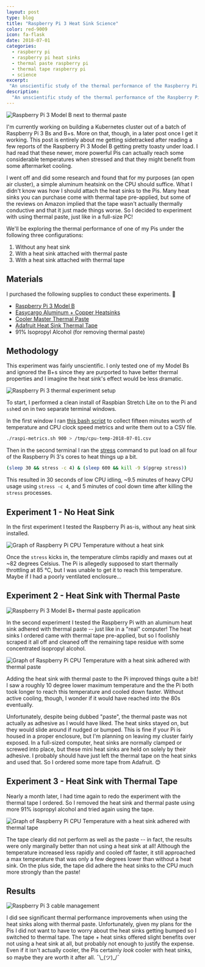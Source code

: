 ```yaml
---
layout: post
type: blog
title: "Raspberry Pi 3 Heat Sink Science"
color: red-9009
icon: fa-flask
date: 2018-07-01
categories:
  - raspberry pi
  - raspberry pi heat sinks
  - thermal paste raspberry pi
  - thermal tape raspberry pi
  - science
excerpt:
 "An unscientific study of the thermal performance of the Raspberry Pi 3 Model B with and without a heat sink. As a bonus, we'll also compare performance of the heat sinks when adhered with thermal paste vs. thermal tape."
description:
  "An unscientific study of the thermal performance of the Raspberry Pi 3 Model B with and without a heat sink. As a bonus, we'll also compare performance of the heat sinks when adhered with thermal paste vs. thermal tape."
---
```


<div>
<img src="https://images.downey.io/raspi/raspi-heat-sink-science-1.jpg" alt="Raspberry Pi 3 Model B next to thermal paste">
</div>

I'm currently working on building a Kubernetes cluster out of a batch of Raspberry Pi 3 Bs and B+s. More on that, though, in a later post once I get it working. This post is entirely about me getting sidetracked after reading a few reports of the Raspberry Pi 3 Model B getting pretty toasty under load. I had read that these newer, more powerful Pis can actually reach some considerable temperatures when stressed and that they might benefit from some aftermarket cooling.

I went off and did some research and found that for my purposes (an open air cluster), a simple aluminum heatsink on the CPU should suffice. What I didn't know was how I should attach the heat sinks to the Pis. Many heat sinks you can purchase come with thermal tape pre-applied, but some of the reviews on Amazon implied that the tape wasn't actually thermally conductive and that it just made things worse. So I decided to experiment with using thermal paste, just like in a full-size PC!

We'll be exploring the thermal performance of one of my Pis under the following three configurations:

1. Without any heat sink
2. With a heat sink attached with thermal paste
3. With a heat sink attached with thermal tape

## Materials
I purchased the following supplies to conduct these experiments. 🔬

* [Raspberry Pi 3 Model B](https://amzn.to/2ME265w)
* [Easycargo Aluminum + Copper Heatsinks](https://amzn.to/2IK56L4)
* [Cooler Master Thermal Paste](https://amzn.to/2KlHuSW)
* [Adafruit Heat Sink Thermal Tape](https://www.adafruit.com/product/1468)
* 91% Isopropyl Alcohol (for removing thermal paste)

## Methodology
This experiment was fairly unscientific. I only tested one of my Model Bs and ignored the B+s since they are purported to have better thermal properties and I imagine the heat sink's effect would be less dramatic.

<div>
<img src="https://images.downey.io/raspi/raspi-heat-sink-science-5.jpg" alt="Raspberry Pi 3 thermal experiment setup">
</div>

To start, I performed a clean install of Raspbian Stretch Lite on to the Pi and `ssh`ed on in two separate terminal windows.

In the first window I ran [this bash script](https://github.com/tcdowney/knick-knacks/blob/c298eee072c7ecd851389879ebdfed3367a4d013/raspberry-pi/raspi-metrics.sh) to collect fifteen minutes worth of temperature and CPU clock speed metrics and write them out to a CSV file.

```bash
./raspi-metrics.sh 900 > /tmp/cpu-temp-2018-07-01.csv
```

Then in the second terminal I ran the [stress](https://linux.die.net/man/1/stress) command to put load on all four of the Raspberry Pi 3's cores to heat things up a bit.

```bash
(sleep 30 && stress -c 4) & (sleep 600 && kill -9 $(pgrep stress))
```

This resulted in 30 seconds of low CPU idling, ~9.5 minutes of heavy CPU usage using `stress -c 4`, and 5 minutes of cool down time after killing the `stress` processes.

## Experiment 1 - No Heat Sink
In the first experiment I tested the Raspberry Pi as-is, without any heat sink installed.

<div>
<img src="https://images.downey.io/raspi/raspi-temp-no-heat-sink-graph.png" alt="Graph of Raspberry Pi CPU Temperature without a heat sink">
</div>

Once the `stress` kicks in, the temperature climbs rapidly and maxes out at ~82 degrees Celsius. The Pi is allegedly supposed to start thermally throttling at 85 °C, but I was unable to get it to reach this temperature. Maybe if I had a poorly ventilated enclosure...

## Experiment 2 - Heat Sink with Thermal Paste
<div>
<img src="https://images.downey.io/raspi/raspi-heat-sink-science-3.jpg" alt="Raspberry Pi 3 Model B+ thermal paste application">
</div>

In the second experiment I tested the Raspberry Pi with an aluminum heat sink adhered with thermal paste -- just like in a "real" computer! The heat sinks I ordered came with thermal tape pre-applied, but so I foolishly scraped it all off and cleaned off the remaining tape residue with some concentrated isopropyl alcohol.

<div>
<img src="https://images.downey.io/raspi/raspi-temp-heat-sink-thermal-paste-graph.png" alt="Graph of Raspberry Pi CPU Temperature with a heat sink adhered with thermal paste">
</div>

Adding the heat sink with thermal paste to the Pi improved things quite a bit! I saw a roughly 10 degree lower maximum temperature and the the Pi both took longer to reach this temperature and cooled down faster. Without active cooling, though, I wonder if it would have reached into the 80s eventually.

Unfortunately, despite being dubbed "paste", the thermal paste was not actually as adhesive as I would have liked. The heat sinks stayed on, but they would slide around if nudged or bumped. This is fine if your Pi is housed in a proper enclosure, but I'm planning on leaving my cluster fairly exposed. In a full-sized computer, heat sinks are normally clamped or screwed into place, but these mini heat sinks are held on solely by their adhesive. I probably should have just left the thermal tape on the heat sinks and used that. So I ordered some more tape from Adafruit. 😊

## Experiment 3 - Heat Sink with Thermal Tape
Nearly a month later, I had time again to redo the experiment with the thermal tape I ordered. So I removed the heat sink and thermal paste using more 91% isopropyl alcohol and tried again using the tape.

<div>
<img src="https://images.downey.io/raspi/raspi-temp-heat-sink-thermal-tape-graph.png" alt="Graph of Raspberry Pi CPU Temperature with a heat sink adhered with thermal tape">
</div>

The tape clearly did not perform as well as the paste -- in fact, the results were only marginally better than not using a heat sink at all! Although the temperature increased less rapidly and cooled off faster, it still approached a max temperature that was only a few degrees lower than without a heat sink. On the plus side, the tape did adhere the heat sinks to the CPU much more strongly than the paste!

## Results
<div>
<img src="https://images.downey.io/raspi/raspi-heat-sink-science-4.jpg" alt="Raspberry Pi 3 cable management">
</div>

I did see significant thermal performance improvements when using the heat sinks along with thermal paste. Unfortunately, given my plans for the Pis I did not want to have to worry about the heat sinks getting bumped so I switched to thermal tape. The tape + heat sinks offered slight benefits over not using a heat sink at all, but probably not enough to justify the expense. Even if it isn't actually cooler, the Pis certainly _look_ cooler with heat sinks, so maybe they are worth it after all.  ¯\\\_(ツ)\_/¯
